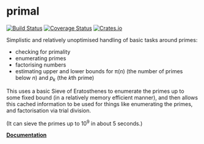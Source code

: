 # primal

[![Build Status](https://travis-ci.org/huonw/primal.png)](https://travis-ci.org/huonw/primal) [![Coverage Status](https://coveralls.io/repos/huonw/primal/badge.svg?branch=update)](https://coveralls.io/r/huonw/primal?branch=update) [![Crates.io](https://img.shields.io/crates/v/primal.svg)](https://crates.io/crates/primal)

Simplistic and relatively unoptimised handling of basic tasks around
primes:

- checking for primality
- enumerating primes
- factorising numbers
- estimating upper and lower bounds for π(*n*) (the number of primes
  below *n*) and *p<sub>k</sub>* (the <i>k</i>th prime)

This uses a basic Sieve of Eratosthenes to enumerate the primes up to
some fixed bound (in a relatively memory efficient manner), and then
allows this cached information to be used for things like enumerating
the primes, and factorisation via trial division.

(It can sieve the primes up to 10<sup>9</sup> in about 5 seconds.)

[**Documentation**](http://huonw.github.io/primal/primal/)
